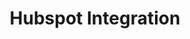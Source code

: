 ---
title: Hubspot Integration
integrationName: Hubspot
logo: hubspot-integration.png
categories: 
 - crm
 - landing-page
 - featured
slug: hubspot
highlights: |
    Referral SaaSquatch's Hubspot integration leverages your existing Hubspot setup to install your referral program using your existing Hubspot Webpages.
keyFeatures:
 - Drag-and-Drop code snippet
 - Leverage existing Hubpot setup
 - Simple install using Webpage Template Module
 - Completely configure your referral program through the SaaSquatch Portal.
moreInfo:
 - "[Hubspot Quickstart Guide](/guides/hubspot)"
 - "[Drag-and-Drop Integration Configuration](/guides/integration-quickstart)"
category: landingPage
template: intergrationLander.html
---